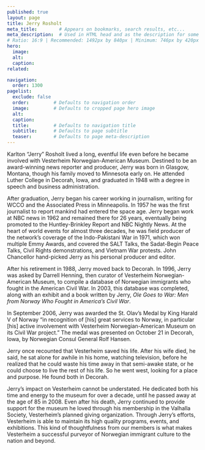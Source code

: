 ```yaml
---
published: true
layout: page
title: Jerry Rosholt
meta_title:        # Appears on bookmarks, search results, etc...
meta_description:  # Used in HTML head and as the description for some search engines
# Ratio: 16:9 | Recommended: 1492px by 840px | Minimum: 746px by 420px
hero:
  image:
  alt:
  caption:
related:

navigation:
  order: 1300
pagelist:
  exclude: false
  order:         # Defaults to navigation order  
  image:         # Defaults to cropped page hero image
  alt:
  caption:
  title:         # Defaults to navigation title
  subtitle:      # Defaults to page subtitle
  teaser:        # Defaults to page meta-description
---
```

Karlton “Jerry” Rosholt lived a long, eventful life even before he became involved with Vesterheim Norwegian-American Museum. Destined to be an award-winning news reporter and producer, Jerry was born in Glasgow, Montana, though his family moved to Minnesota early on. He attended Luther College in Decorah, Iowa, and graduated in 1948 with a degree in speech and business administration.

After graduation, Jerry began his career working in journalism, writing for WCCO and the Associated Press in Minneapolis. In 1957 he was the first journalist to report mankind had entered the space age. Jerry began work at NBC news in 1962 and remained there for 26 years, eventually being promoted to the Huntley-Brinkley Report and NBC Nightly News. At the heart of world events for almost three decades, he was field producer of the network’s coverage of the Indo-Pakistani War in 1971, which won multiple Emmy Awards, and covered the SALT Talks, the Sadat-Begin Peace Talks, Civil Rights demonstrations, and Vietnam War protests. John Chancellor hand-picked Jerry as his personal producer and editor.

After his retirement in 1988, Jerry moved back to Decorah. In 1996, Jerry was asked by Darrell Henning, then curator of Vesterheim Norwegian-American Museum, to compile a database of Norwegian immigrants who fought in the American Civil War. In 2003, this database was completed, along with an exhibit and a book written by Jerry, _Ole Goes to War: Men from Norway Who Fought in America’s Civil War_.

In September 2006, Jerry was awarded the St. Olav’s Medal by King Harald V of Norway “in recognition of [his] great services to Norway, in particular [his] active involvement with Vesterheim Norwegian-American Museum on its Civil War project.” The medal was presented on October 21 in Decorah, Iowa, by Norwegian Consul General Rolf Hansen.

Jerry once recounted that Vesterheim saved his life. After his wife died, he said, he sat alone for awhile in his home, watching television, before he realized that he could waste his time away in that semi-awake state, or he could choose to live the rest of his life. So he went west, looking for a place and purpose. He found both in Decorah.

Jerry’s impact on Vesterheim cannot be understated. He dedicated both his time and energy to the museum for over a decade, until he passed away at the age of 85 in 2008. Even after his death, Jerry continued to provide support for the museum he loved through his membership in the Valhalla Society, Vesterheim’s planned giving organization. Through Jerry’s efforts, Vesterheim is able to maintain its high quality programs, events, and exhibitions. This kind of thoughtfulness from our members is what makes Vesterheim a successful purveyor of Norwegian immigrant culture to the nation and beyond.